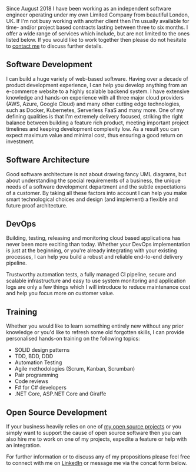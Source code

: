 Since August 2018 I have been working as an independent software engineer operating under my own Limited Company from beautiful London, UK. If I'm not busy working with another client then I'm usually available for time- and/or project based contracts lasting between three to six months. I offer a wide range of services which include, but are not limited to the ones listed below. If you would like to work together then please do not hesitate to [contact me](https://dusted.codes/hire#contact) to discuss further details.

## Software Development

I can build a huge variety of web-based software. Having over a decade of product development experience, I can help you develop anything from an e-commerce website to a highly scalable backend system. I have extensive knowledge and hands-on experience with all three major cloud providers (AWS, Azure, Google Cloud) and many other cutting edge technologies, such as Docker, Kubernetes, Serverless FaaS and many more. One of my defining qualities is that I'm extremely delivery focused, striking the right balance between building a feature rich product, meeting important project timelines and keeping development complexity low. As a result you can expect maximum value and minimal cost, thus ensuring a good return on investment.

## Software Architecture

Good software architecture is not about drawing fancy UML diagrams, but about understanding the special requirements of a business, the unique needs of a software development department and the subtle expectations of a customer. By taking all these factors into account I can help you make smart technological choices and design (and implement) a flexible and future proof architecture.

## DevOps

Building, testing, releasing and monitoring cloud based applications has never been more exciting than today. Whether your DevOps implementation is just at the beginning, or you're already integrating with your existing processes, I can help you build a robust and reliable end-to-end delivery pipeline.

Trustworthy automation tests, a fully managed CI pipeline, secure and scalable infrastructure and easy to use system monitoring and application logs are only a few things which I will introduce to reduce maintenance cost and help you focus more on customer value.

## Training

Whether you would like to learn something entirely new without any prior knowledge or you'd like to refresh some old forgotten skills, I can provide personalised hands-on training on the following topics:

- SOLID design patterns
- TDD, BDD, DDD
- Automation Testing
- Agile methodologies (Scrum, Kanban, Scrumban)
- Pair programming
- Code reviews
- F# for C# developers
- .NET Core, ASP.NET Core and Giraffe

## Open Source Development

If your business heavily relies on one of [my open source projects](https://github.com/dustinmoris) or you simply want to support the cause of open source software then you can also hire me to work on one of my projects, expedite a feature or help with an integration.

For further information or to discuss any of my propositions please feel free to connect with me on [LinkedIn](https://www.linkedin.com/in/dustinmoris/) or message me via the concat form below.